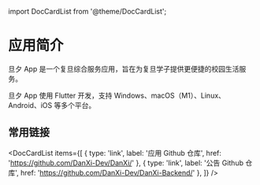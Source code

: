 import DocCardList from '@theme/DocCardList';

# 应用简介

旦夕 App 是一个复旦综合服务应用，旨在为复旦学子提供更便捷的校园生活服务。

旦夕 App 使用 Flutter 开发，支持 Windows、macOS（M1）、Linux、Android、iOS 等多个平台。

## 常用链接
<DocCardList items={[
  {
    type: 'link',
    label: '应用 Github 仓库',
    href: 'https://github.com/DanXi-Dev/DanXi/'
  },
  {
    type: 'link',
    label: '公告 Github 仓库',
    href: 'https://github.com/DanXi-Dev/DanXi-Backend/'
  },
]} />